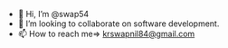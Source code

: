 - 👋 Hi, I’m @swap54
- 💞️ I’m looking to collaborate on software development.
- 📫 How to reach me=> krswapnil84@gmail.com

<!---
swap54/swap54 is a ✨ special ✨ repository because its `README.md` (this file) appears on your GitHub profile.
You can click the Preview link to take a look at your changes.
--->
